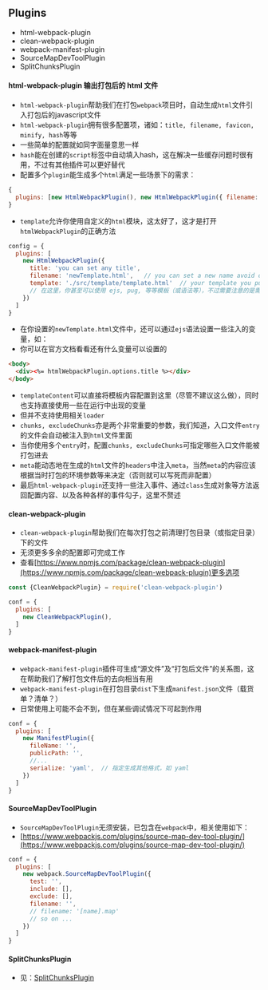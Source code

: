 ## Plugins

* html-webpack-plugin
* clean-webpack-plugin
* webpack-manifest-plugin
* SourceMapDevToolPlugin
* SplitChunksPlugin

#### html-webpack-plugin 输出打包后的 html 文件

* `html-webpack-plugin`帮助我们在打包`webpack`项目时，自动生成`html`文件引入打包后的javascript文件
* `html-webpack-plugin`拥有很多配置项，诸如：`title, filename, favicon, minify, hash`等等
* 一些简单的配置就如同字面量意思一样
* `hash`能在创建的`script`标签中自动填入hash，这在解决一些缓存问题时很有用，不过有其他插件可以更好替代
* 配置多个`plugin`能生成多个`html`满足一些场景下的需求：

```js
{
  plugins: [new HtmlWebpackPlugin(), new HtmlWebpackPlugin({ filename: 'other.html'})]
}
```

* `template`允许你使用自定义的`html`模块，这太好了，这才是打开`htmlWebpackPlugin`的正确方法

```js
config = {
  plugins: [
    new HtmlWebpackPlugin({
      title: 'you can set any title',
      filename: 'newTemplate.html',   // you can set a new name avoid of the same of 'index.html
      template: './src/template/template.html'  // your template you put it 
      // 在这里，你甚至可以使用 ejs, pug, 等等模板（或语法等），不过需要注意的是需要加载相关的loader（详见文档）
    })
  ]
}
```

* 在你设置的`newTemplate.html`文件中，还可以通过`ejs`语法设置一些注入的变量，如：
* 你可以在官方文档看看还有什么变量可以设置的

```html
<body>
  <div><%= htmlWebpackPlugin.options.title %></div>
</body>
```

* `templateContent`可以直接将模板内容配置到这里（尽管不建议这么做），同时也支持直接使用一些在运行中出现的变量
* 但并不支持使用相关`loader`
* `chunks, excludeChunks`亦是两个非常重要的参数，我们知道，入口文件`entry`的文件会自动被注入到`html`文件里面
* 当你使用多个`entry`时，配置`chunks, excludeChunks`可指定哪些入口文件能被打包进去
* `meta`能动态地在生成的`html`文件的`headers`中注入`meta`，当然`meta`的内容应该根据当时打包的环境参数等来决定（否则就可以写死而非配置）
* 最后`html-webpack-plugin`还支持一些注入事件、通过`class`生成对象等方法返回配置内容、以及各种各样的事件勾子，这里不赘述

#### clean-webpack-plugin

* `clean-webpack-plugin`帮助我们在每次打包之前清理打包目录（或指定目录）下的文件
* 无须更多多余的配置即可完成工作
* 查看[https://www.npmjs.com/package/clean-webpack-plugin](https://www.npmjs.com/package/clean-webpack-plugin)更多选项

```js
const {CleanWebpackPlugin} = require('clean-webpack-plugin')

conf = {
  plugins: [
    new CleanWebpackPlugin(),
  ]
}
```


#### webpack-manifest-plugin

* `webpack-manifest-plugin`插件可生成“源文件”及“打包后文件”的关系图，这在帮助我们了解打包文件后的去向相当有用
* `webpack-manifest-plugin`在打包目录`dist`下生成`manifest.json`文件（载货单？清单？）
* 日常使用上可能不会不到，但在某些调试情况下可起到作用

```js
conf = {
  plugins: [
    new ManifestPlugin({
      fileName: '',
      publicPath: '',
      //...
      serialize: 'yaml',  // 指定生成其他格式，如 yaml
    })
  ]
}
```


#### SourceMapDevToolPlugin

* `SourceMapDevToolPlugin`无须安装，已包含在`webpack`中，相关使用如下：
* [https://www.webpackjs.com/plugins/source-map-dev-tool-plugin/](https://www.webpackjs.com/plugins/source-map-dev-tool-plugin/)

```js
conf = {
  plugins: [
    new webpack.SourceMapDevToolPlugin({
      test: '',
      include: [],
      exclude: [],
      filename: '', 
      // filename: '[name].map'
      // so on ...
    })
  ]
}
```


#### SplitChunksPlugin

* 见：[SplitChunksPlugin](./98.0.the-plugins-SplitChunksPlugin.md)
